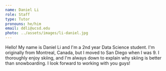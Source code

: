 ```yaml
---
name: Daniel Li
role: Staff
type: Tutor
pronouns: he/him
email: ddli@ucsd.edu
photo: ../assets/images/li-daniel.jpg
---
```

Hello! My name is Daniel Li and I'm a 2nd year Data Science student. I'm originally from Montreal, Canada, but I moved to San Diego when I was 9. I thoroughly enjoy skiing, and I'm always down to explain why skiing is better than snowboarding. I look forward to working with you guys!